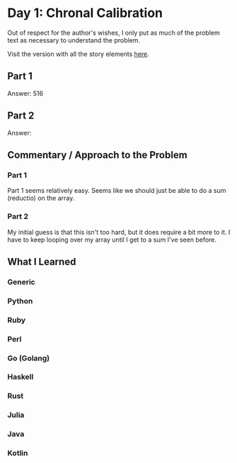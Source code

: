 # Day 1: Chronal Calibration

Out of respect for the author's wishes, I only put as much of the problem text as necessary to understand the problem.

Visit the version with all the story elements [here](https://adventofcode.com/2018/day/1).

## Part 1
Answer: 516
## Part 2
Answer: 

## Commentary / Approach to the Problem
### Part 1
Part 1 seems relatively easy. Seems like we should just be able to do a sum (reductio) on the array.
### Part 2
My initial guess is that this isn't too hard, but it does require a bit more to it. I have to keep looping over my array until I get to a sum I've seen before. 
## What I Learned

### Generic

### Python

### Ruby

### Perl

### Go (Golang)

### Haskell

### Rust

### Julia

### Java

### Kotlin
    
